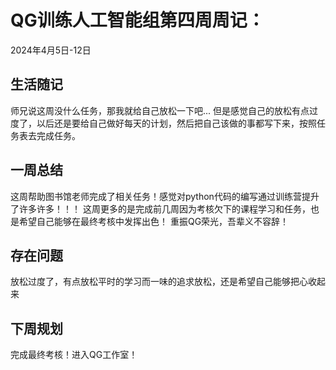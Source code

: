 # QG训练人工智能组第四周周记：
2024年4月5日-12日

## 生活随记

师兄说这周没什么任务，那我就给自己放松一下吧...
但是感觉自己的放松有点过度了，以后还是要给自己做好每天的计划，然后把自己该做的事都写下来，按照任务表去完成任务。

## 一周总结

这周帮助图书馆老师完成了相关任务！感觉对python代码的编写通过训练营提升了许多许多！！！
这周更多的是完成前几周因为考核欠下的课程学习和任务，也是希望自己能够在最终考核中发挥出色！
重振QG荣光，吾辈义不容辞！

## 存在问题

放松过度了，有点放松平时的学习而一味的追求放松，还是希望自己能够把心收起来

## 下周规划

完成最终考核！进入QG工作室！

